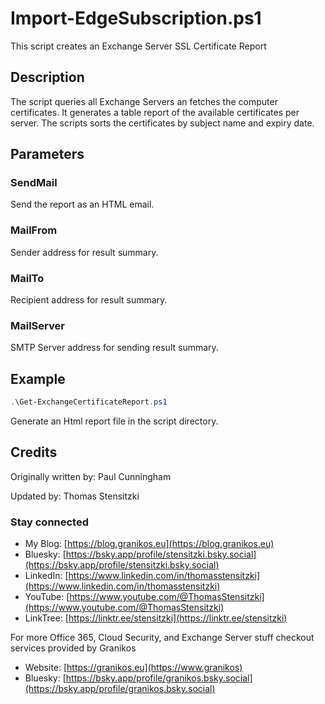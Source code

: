 # Import-EdgeSubscription.ps1

This script creates an Exchange Server SSL Certificate Report

## Description

The script queries all Exchange Servers an fetches the computer certificates.
It generates a table report of the available certificates per server.
The scripts sorts the certificates by subject name and expiry date.

## Parameters

### SendMail

Send the report as an HTML email.

### MailFrom

Sender address for result summary.

### MailTo

Recipient address for result summary.

### MailServer

SMTP Server address for sending result summary.

## Example

``` PowerShell
.\Get-ExchangeCertificateReport.ps1
```

Generate an Html report file in the script directory.

## Credits

Originally written by: Paul Cunningham

Updated by: Thomas Stensitzki

### Stay connected

- My Blog: [https://blog.granikos.eu](https://blog.granikos.eu)
- Bluesky: [https://bsky.app/profile/stensitzki.bsky.social](https://bsky.app/profile/stensitzki.bsky.social)
- LinkedIn: [https://www.linkedin.com/in/thomasstensitzki](https://www.linkedin.com/in/thomasstensitzki)
- YouTube: [https://www.youtube.com/@ThomasStensitzki](https://www.youtube.com/@ThomasStensitzki)
- LinkTree: [https://linktr.ee/stensitzki](https://linktr.ee/stensitzki)

For more Office 365, Cloud Security, and Exchange Server stuff checkout services provided by Granikos

- Website: [https://granikos.eu](https://www.granikos)
- Bluesky: [https://bsky.app/profile/granikos.bsky.social](https://bsky.app/profile/granikos.bsky.social)